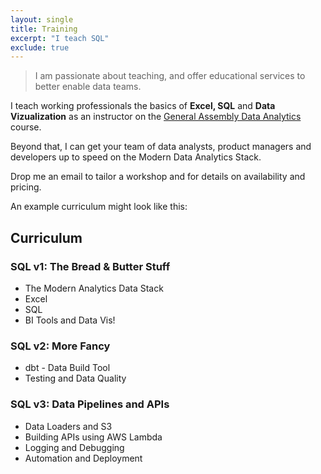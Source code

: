 ```yaml
---
layout: single
title: Training
excerpt: "I teach SQL"
exclude: true
---
```


> I am passionate about teaching, and offer educational services to better enable data teams.

I teach working professionals the basics of **Excel, SQL** and **Data Vizualization** as an instructor on the [General Assembly Data Analytics](https://generalassemb.ly/education/data-analytics) course.

Beyond that, I can get your team of data analysts, product managers and developers up to speed on the Modern Data Analytics Stack.

Drop me an email to tailor a workshop and for details on availability and pricing.

An example curriculum might look like this:

## Curriculum

### SQL v1: The Bread & Butter Stuff
   * The Modern Analytics Data Stack
   * Excel
   * SQL
   * BI Tools and Data Vis!

### SQL v2: More Fancy
   * dbt - Data Build Tool
   * Testing and Data Quality
    
### SQL v3: Data Pipelines and APIs
   * Data Loaders and S3
   * Building APIs using AWS Lambda
   * Logging and Debugging 
   * Automation and Deployment


<!-- ## SQL v1.1: The Bread & Butter Stuff

* Anatomy of a SQL statement
* Hands-on SQL Session
* Expressing a business question as set logic
* Types of Database objects
    * Tables/Views
    * Databases/Schemas
* SQL Style Guide

### 1.2 The Modern Analytics Data Stack

* Flipping the T in ETL –> ELT
* MPP databases and how they’re not MySQL
* Distributing, partitioning, clustering data
* Analytical vs Operational Data Demands, Data SLAs
* Loading data incrementally
* Accessing data
* Real-time data, and do really you need it?
* Optimizing for performance, readability, maintainability

### 1.3 Benefits of Dimensional Modeling

* What is a Dimensional Model?
    * Normalization, 3rd Normal Form (3NF)
    * Denormalization
    * Dimensional Modeling: the Goldilocks approach
* Modeling Your Business
    * Customer-Centric Data Models
* Dimension Tables
    * Type 1/2 Slowly-Changing Dimensions
* Fact Tables
* Surrogate Keys, do you need them?

## SQL v2.1: More Fancy

* Data Warehouse Query Strategies
* Analytical Functions
* Moving Averages, Cumulative Totals
* Avoiding count(distinct..)
* Date Spines
* Anti-Joins
* Report Metrics Queries
    * When to actually use a full outer join
* Deduping Data
* Sampling Data
* Min/Max with many columns
* JSON / Nested Arrays

### 2.2 dbt - Data Build Tool

* Anatomy of a dbt Project
* Design Patterns
* Encapsulation and Reuse in SQL and dbt
    * CTEs
    * Macros
    * Models
    * Ephemeral vs persisted
    * Packages
* Data Engineering as Software Development
    * Automated Testing
    * Version Control & Managing the Release Process
* Documentation

## SQL v3: Debugging

* Debugging techniques
    * Troubleshooting lost rows
* Performance tuning
    * Profiler
    * Query Plans -->
